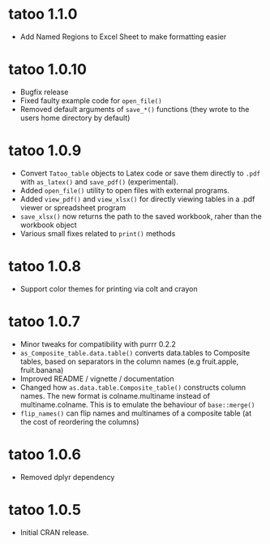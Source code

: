 # tatoo 1.1.0

* Add Named Regions to Excel Sheet to make formatting easier

# tatoo 1.0.10

* Bugfix release 
* Fixed faulty example code for `open_file()`
* Removed default arguments of `save_*()` functions (they wrote to the users
  home directory by default)

# tatoo 1.0.9

* Convert `Tatoo_table` objects to Latex code or save them directly to `.pdf`
  with `as_latex()` and `save_pdf()` (experimental).
* Added `open_file()` utility to open files with external programs.
* Added `view_pdf()` and `view_xlsx()` for directly viewing tables in a .pdf
  viewer or spreadsheet program
* `save_xlsx()` now returns the path to the saved workbook, raher than the
  workbook object
* Various small fixes related to `print()` methods


# tatoo 1.0.8

* Support color themes for printing via colt and crayon


# tatoo 1.0.7

* Minor tweaks for compatibility with purrr 0.2.2
* `as_Composite_table.data.table()` converts data.tables to Composite tables, 
  based  on separators in the column names (e.g fruit.apple, fruit.banana)
* Improved README / vignette / documentation
* Changed how `as.data.table.Composite_table()` constructs column names. The new 
  format is colname.multiname instead of multiname.colname. This is to emulate
  the behaviour of `base::merge()`
* `flip_names()` can flip names and multinames of a composite table (at the cost 
  of reordering the columns)


# tatoo 1.0.6

* Removed dplyr dependency


# tatoo 1.0.5

* Initial CRAN release.



